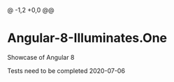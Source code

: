@ -1,2 +0,0 @@
# Angular-8-Illuminates.One
Showcase of Angular 8

Tests need to be completed 2020-07-06
